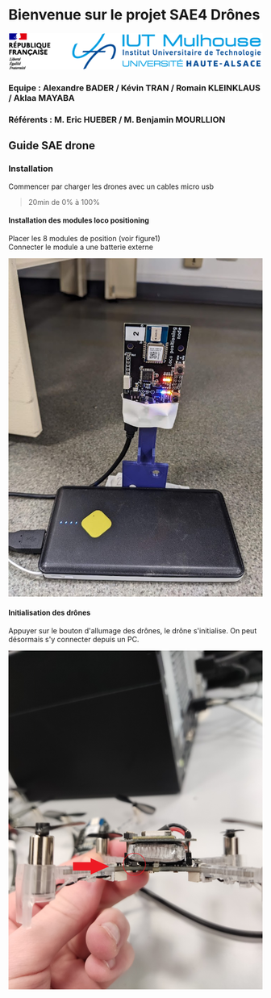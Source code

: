 # Bienvenue sur le projet SAE4 Drônes 

![figure0](images/iut_mulhouse.png)

### Equipe : Alexandre BADER / Kévin TRAN / Romain KLEINKLAUS / Aklaa MAYABA

### Référents : M. Eric HUEBER / M. Benjamin MOURLLION 


## Guide SAE drone


### Installation
Commencer par charger les drones avec un cables micro usb 
> 20min de 0% à 100%

#### Installation des modules loco positioning
Placer les 8 modules de position (voir figure1)  
Connecter le module a une batterie externe

![figure1](images/module_loco_zoom.jpg)

#### Initialisation des drônes
Appuyer sur le bouton d'allumage des drônes, le drône s'initialise.
On peut désormais s'y connecter depuis un PC.

![figure2](images/bouton_allumage_drone.jpg)
